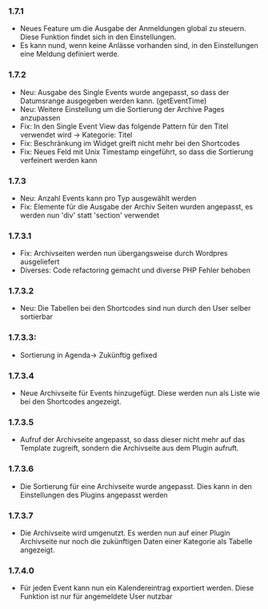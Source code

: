 ### 1.7.1
* Neues Feature um die Ausgabe der Anmeldungen global zu steuern. Diese Funktion findet sich in den Einstellungen.
* Es kann nund, wenn keine Anlässe vorhanden sind, in den Einstellungen eine Meldung definiert werde.

### 1.7.2
* Neu: Ausgabe des Single Events wurde angepasst, so dass der Datumsrange ausgegeben werden kann. (getEventTime)
* Neu: Weitere Einstellung um die Sortierung der Archive Pages anzupassen
* Fix: In den Single Event View das folgende Pattern für den Titel verwendet wird -> Kategorie: Titel
* Fix: Beschränkung im Widget greift nicht mehr bei den Shortcodes
* Fix: Neues Feld mit Unix Timestamp eingeführt, so dass die Sortierung verfeinert werden kann

### 1.7.3
* Neu: Anzahl Events kann pro Typ ausgewählt werden
* Fix: Elemente für die Ausgabe der Archiv Seiten wurden angepasst, es werden nun 'div' statt 'section' verwendet

### 1.7.3.1
* Fix: Archivseiten werden nun übergangsweise durch Wordpres ausgeliefert
* Diverses: Code refactoring gemacht und diverse PHP Fehler behoben

### 1.7.3.2
* Neu: Die Tabellen bei den Shortcodes sind nun durch den User selber sortierbar

### 1.7.3.3: 
* Sortierung in Agenda-> Zukünftig gefixed

### 1.7.3.4
* Neue Archivseite für Events hinzugefügt. Diese werden nun als Liste wie bei den Shortcodes angezeigt.

### 1.7.3.5
* Aufruf der Archivseite angepasst, so dass dieser nicht mehr auf das Template zugreift, sondern die Archivseite aus dem Plugin aufruft.

### 1.7.3.6
* Die Sortierung für eine Archivseite wurde angepasst. Dies kann in den Einstellungen des Plugins angepasst werden

### 1.7.3.7
* Die Archivseite wird umgenutzt. Es werden nun auf einer Plugin Archivseite nur noch die zukünftigen Daten einer Kategorie als Tabelle angezeigt.

### 1.7.4.0
* Für jeden Event kann nun ein Kalendereintrag exportiert werden. Diese Funktion ist nur für angemeldete User nutzbar
